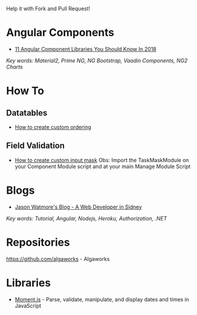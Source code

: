 Help it with Fork and Pull Request!

# Angular Components

- [11 Angular Component Libraries You Should Know In 2018](https://blog.bitsrc.io/11-angular-component-libraries-you-should-know-in-2018-e9f9c9d544ff)

_Key words: Material2, Prime NG, NG Bootstrap, Vaadin Components, NG2 Charts_

# How To

## Datatables
- [How to create custom ordering](https://datatables.net/plug-ins/sorting/)

## Field Validation
- [How to create custom input mask](https://www.npmjs.com/package/angular2-text-mask)
Obs: Import the TaskMaskModule on your Component Module script and at your main Manage Module Script

# Blogs
- [Jason Watmore's Blog - A Web Developer in Sidney](http://jasonwatmore.com/)

_Key words: Tutorial, Angular, Nodejs, Heroku, Authorization, .NET_

# Repositories

https://github.com/algaworks - Algaworks

# Libraries

- [Moment.js](http://momentjs.com/) - Parse, validate, manipulate, and display dates and times in JavaScript
